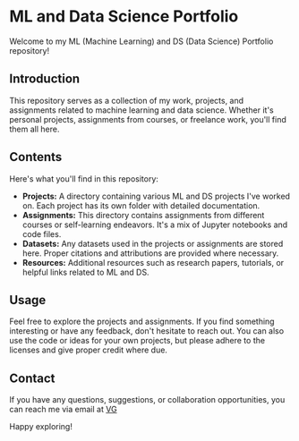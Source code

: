 # ML and Data Science Portfolio

Welcome to my ML (Machine Learning) and DS (Data Science) Portfolio repository!

## Introduction
This repository serves as a collection of my work, projects, and assignments related to machine learning and data science. Whether it's personal projects, assignments from courses, or freelance work, you'll find them all here.

## Contents
Here's what you'll find in this repository:

- **Projects:** A directory containing various ML and DS projects I've worked on. Each project has its own folder with detailed documentation.
- **Assignments:** This directory contains assignments from different courses or self-learning endeavors. It's a mix of Jupyter notebooks and code files.
- **Datasets:** Any datasets used in the projects or assignments are stored here. Proper citations and attributions are provided where necessary.
- **Resources:** Additional resources such as research papers, tutorials, or helpful links related to ML and DS.

## Usage
Feel free to explore the projects and assignments. If you find something interesting or have any feedback, don't hesitate to reach out. You can also use the code or ideas for your own projects, but please adhere to the licenses and give proper credit where due.

## Contact
If you have any questions, suggestions, or collaboration opportunities, you can reach me via email at [VG](mailto:gukasian.vl@phystech.edu)

Happy exploring!
